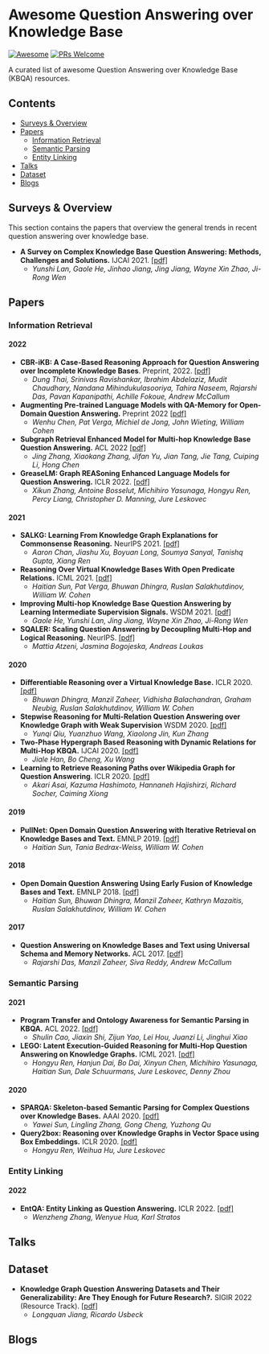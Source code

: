 # Awesome Question Answering over Knowledge Base

[![Awesome](https://awesome.re/badge.svg)](https://awesome.re)
[![PRs Welcome](https://img.shields.io/badge/PRs-welcome-brightgreen.svg?style=flat-square)](http://makeapullrequest.com)

A curated list of awesome Question Answering over Knowledge Base (KBQA) resources.

## Contents
  
  - [Surveys & Overview](#surveys--overview)
  - [Papers](#papers)
    - [Information Retrieval](#information-retrieval)
    - [Semantic Parsing](#semantic-parsing)
    - [Entity Linking](#entity-linking)
  - [Talks](#talks)
  - [Dataset](#dataset)
  - [Blogs](#blogs)

## Surveys & Overview

This section contains the papers that overview the general trends in recent question answering over knowledge base.

- **A Survey on Complex Knowledge Base Question Answering: Methods, Challenges and Solutions.** IJCAI 2021. [[pdf]](https://www.ijcai.org/proceedings/2021/0611.pdf)
  - *Yunshi Lan, Gaole He, Jinhao Jiang, Jing Jiang, Wayne Xin Zhao, Ji-Rong Wen*

## Papers

### Information Retrieval

#### 2022

- **CBR-iKB: A Case-Based Reasoning Approach for Question Answering over Incomplete Knowledge Bases**. Preprint, 2022. [[pdf]](https://arxiv.org/abs/2204.08554)
  - *Dung Thai, Srinivas Ravishankar, Ibrahim Abdelaziz, Mudit Chaudhary, Nandana Mihindukulasooriya, Tahira Naseem, Rajarshi Das, Pavan Kapanipathi, Achille Fokoue, Andrew McCallum*
- **Augmenting Pre-trained Language Models with QA-Memory for Open-Domain Question Answering.** Preprint 2022 [[pdf]](https://arxiv.org/abs/2204.04581)
  - *Wenhu Chen, Pat Verga, Michiel de Jong, John Wieting, William Cohen*
- **Subgraph Retrieval Enhanced Model for Multi-hop Knowledge Base Question Answering.** ACL 2022 [[pdf]](https://arxiv.org/abs/2202.13296)
  - *Jing Zhang, Xiaokang Zhang, Jifan Yu, Jian Tang, Jie Tang, Cuiping Li, Hong Chen*
- **GreaseLM: Graph REASoning Enhanced Language Models for Question Answering.** ICLR 2022. [[pdf]](https://arxiv.org/pdf/2201.08860.pdf)
  - *Xikun Zhang, Antoine Bosselut, Michihiro Yasunaga, Hongyu Ren, Percy Liang, Christopher D. Manning, Jure Leskovec*

#### 2021

- **SALKG: Learning From Knowledge Graph Explanations for Commonsense Reasoning.** NeurIPS 2021. [[pdf]](https://arxiv.org/pdf/2104.08793.pdf)
  - *Aaron Chan, Jiashu Xu, Boyuan Long, Soumya Sanyal, Tanishq Gupta, Xiang Ren*
- **Reasoning Over Virtual Knowledge Bases With Open Predicate Relations.** ICML 2021. [[pdf]](https://arxiv.org/abs/2102.07043)
  - *Haitian Sun, Pat Verga, Bhuwan Dhingra, Ruslan Salakhutdinov, William W. Cohen*
- **Improving Multi-hop Knowledge Base Question Answering by Learning Intermediate Supervision Signals.** WSDM 2021. [[pdf]](https://arxiv.org/pdf/2101.03737.pdf)
  - *Gaole He, Yunshi Lan, Jing Jiang, Wayne Xin Zhao, Ji-Rong Wen*
- **SQALER: Scaling Question Answering by Decoupling Multi-Hop and Logical Reasoning.** NeurIPS. [[pdf]](https://proceedings.neurips.cc/paper/2021/file/68bd22864919297c8c8a8c32378e89b4-Paper.pdf)
  - *Mattia Atzeni, Jasmina Bogojeska, Andreas Loukas*

#### 2020

- **Differentiable Reasoning over a Virtual Knowledge Base.** ICLR 2020. [[pdf]](https://arxiv.org/abs/2002.10640)
  - *Bhuwan Dhingra, Manzil Zaheer, Vidhisha Balachandran, Graham Neubig, Ruslan Salakhutdinov, William W. Cohen*
- **Stepwise Reasoning for Multi-Relation Question Answering over Knowledge Graph with Weak Supervision** WSDM 2020. [[pdf]](https://dl.acm.org/doi/10.1145/3336191.3371812)
  - *Yunqi Qiu, Yuanzhuo Wang, Xiaolong Jin, Kun Zhang*
- **Two-Phase Hypergraph Based Reasoning with Dynamic Relations for Multi-Hop KBQA.** IJCAI 2020. [[pdf]](https://www.ijcai.org/Proceedings/2020/0500.pdf)
  - *Jiale Han, Bo Cheng, Xu Wang*
- **Learning to Retrieve Reasoning Paths over Wikipedia Graph for Question Answering**. ICLR 2020. [[pdf]](https://arxiv.org/abs/1911.10470)
  - *Akari Asai, Kazuma Hashimoto, Hannaneh Hajishirzi, Richard Socher, Caiming Xiong*

#### 2019

- **PullNet: Open Domain Question Answering with Iterative Retrieval on Knowledge Bases and Text.** EMNLP 2019. [[pdf]](https://arxiv.org/abs/1904.09537)
  - *Haitian Sun, Tania Bedrax-Weiss, William W. Cohen*

#### 2018
- **Open Domain Question Answering Using Early Fusion of Knowledge Bases and Text.** EMNLP 2018. [[pdf]](https://arxiv.org/abs/1809.00782)
  - *Haitian Sun, Bhuwan Dhingra, Manzil Zaheer, Kathryn Mazaitis, Ruslan Salakhutdinov, William W. Cohen*

#### 2017
- **Question Answering on Knowledge Bases and Text using Universal Schema and Memory Networks.** ACL 2017. [[pdf]](https://arxiv.org/abs/1704.08384)
  - *Rajarshi Das, Manzil Zaheer, Siva Reddy, Andrew McCallum*

### Semantic Parsing

#### 2021

- **Program Transfer and Ontology Awareness for Semantic Parsing in KBQA.** ACL 2022. [[pdf]](https://arxiv.org/abs/2110.05743)
  - *Shulin Cao, Jiaxin Shi, Zijun Yao, Lei Hou, Juanzi Li, Jinghui Xiao*
- **LEGO: Latent Execution-Guided Reasoning for Multi-Hop Question Answering on Knowledge Graphs.** ICML 2021. [[pdf]](http://proceedings.mlr.press/v139/ren21a/ren21a.pdf)
  - *Hongyu Ren, Hanjun Dai, Bo Dai, Xinyun Chen, Michihiro Yasunaga, Haitian Sun, Dale Schuurmans, Jure Leskovec, Denny Zhou*

#### 2020

- **SPARQA: Skeleton-based Semantic Parsing for Complex Questions over Knowledge Bases.** AAAI 2020. [[pdf]](https://arxiv.org/pdf/2003.13956.pdf)
  - *Yawei Sun, Lingling Zhang, Gong Cheng, Yuzhong Qu*
- **Query2box: Reasoning over Knowledge Graphs in Vector Space using Box Embeddings.** ICLR 2020. [[pdf]](https://arxiv.org/abs/2002.05969)
  - *Hongyu Ren, Weihua Hu, Jure Leskovec*

### Entity Linking

#### 2022

- **EntQA: Entity Linking as Question Answering.** ICLR 2022. [[pdf]](https://openreview.net/forum?id=US2rTP5nm_)
  - *Wenzheng Zhang, Wenyue Hua, Karl Stratos*

## Talks

## Dataset

- **Knowledge Graph Question Answering Datasets and Their Generalizability: Are They Enough for Future Research?.** SIGIR 2022 (Resource Track). [[pdf]](https://arxiv.org/abs/2205.06573)
  - *Longquan Jiang, Ricardo Usbeck*

## Blogs
